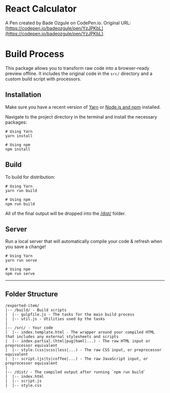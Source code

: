 # React Calculator

A Pen created by Bade Ozgule on CodePen.io. Original URL: [https://codepen.io/badeozgule/pen/YzJPKbL](https://codepen.io/badeozgule/pen/YzJPKbL).

# Build Process

This package allows you to transform raw code into a browser-ready preview offline. It includes the original code in the `src/` directory and a custom build script with processors.

## Installation

Make sure you have a recent version of [Yarn](https://yarnpkg.com/en/docs/install) or [Node.js and npm](https://nodejs.org/en/download/) installed.

Navigate to the project directory in the terminal and install the necessary packages:

```
# Using Yarn
yarn install

# Using npm
npm install
```

## Build

To build for distribution:

```
# Using Yarn
yarn run build

# Using npm
npm run build
```

All of the final output will be dropped into the [/dist/](./dist) folder.

## Server

Run a local server that will automatically compile your code & refresh when you save a change!

```
# Using Yarn
yarn run serve

# Using npm
npm run serve
```

---

## Folder Structure

```
/exported-item/
|-- /build/ - Build scripts
|  |-- gulpfile.js - The tasks for the main build process
|  |-- util.js - Utilities used by the tasks
|
|-- /src/ - Your code
|  |-- index.template.html - The wrapper around your compiled HTML that includes any external stylesheets and scripts
|  |-- index.partial.(html|pug|haml|...) - The raw HTML input or preprocessor equivalent
|  |-- style.(css|scss|less|...) - The raw CSS input, or preprocessor equivalent
|  |-- script.(js|ts|coffee|...) - The raw JavaScript input, or preprocessor equivalent
|
|-- /dist/ - The compiled output after running `npm run build`
|  |-- index.html
|  |-- script.js
|  |-- style.css
```
